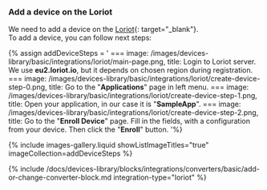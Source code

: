 ### Add a device on the Loriot

We need to add a device on the [Loriot](https://loriot.io){: target="_blank"}.   
To add a device, you can follow next steps:

{% assign addDeviceSteps = '
    ===
        image: /images/devices-library/basic/integrations/loriot/main-page.png,
        title: Login to Loriot server. We use **eu2.loriot.io**, but it depends on chosen region during registration.
    ===
        image: /images/devices-library/basic/integrations/loriot/create-device-step-0.png,
        title: Go to the "**Applications**" page in left menu.
    ===
        image: /images/devices-library/basic/integrations/loriot/create-device-step-1.png,
        title: Open your application, in our case it is "**SampleApp**".
    ===
        image: /images/devices-library/basic/integrations/loriot/create-device-step-2.png,
        title: Go to the "**Enroll Device**" page. Fill in the fields, with a configuration from your device. Then click the "**Enroll**" button.
'%}

{% include images-gallery.liquid showListImageTitles="true" imageCollection=addDeviceSteps %}


{% include /docs/devices-library/blocks/integrations/converters/basic/add-or-change-converter-block.md integration-type="loriot" %}
